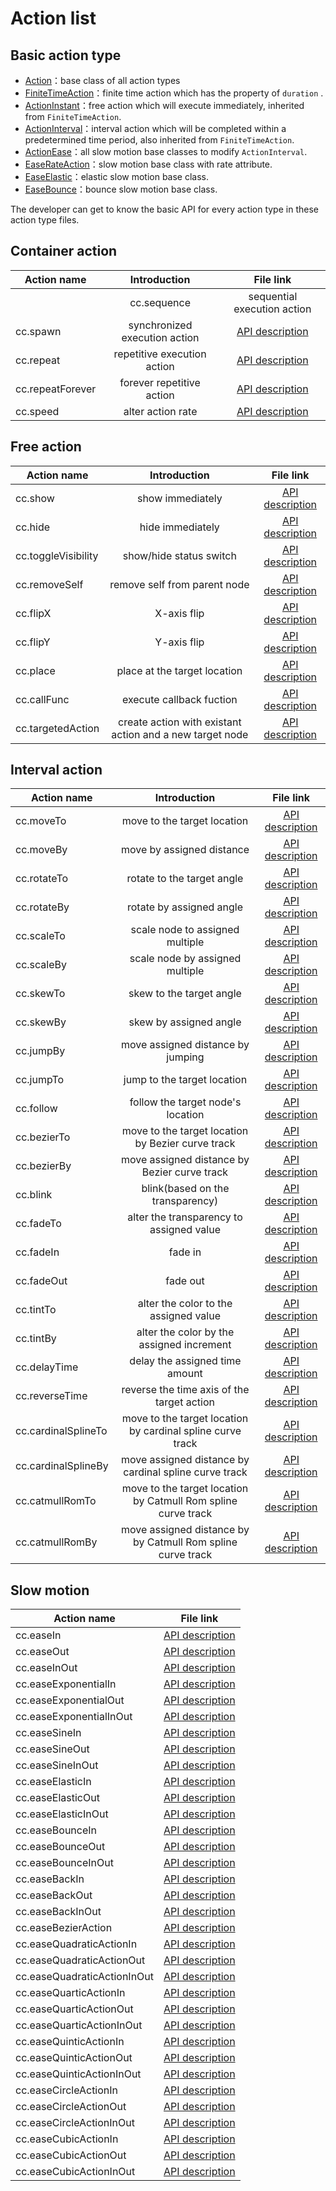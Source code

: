 # Action list

## Basic action type

- [Action](../../../api/en/classes/Action.html)：base class of all action types
- [FiniteTimeAction](../../../api/en/classes/FiniteTimeAction.html)：finite time action which has the property of `duration` .
- [ActionInstant](../../../api/en/classes/ActionInstant.html)：free action which will execute immediately, inherited from `FiniteTimeAction`.
- [ActionInterval](../../../api/en/classes/ActionInterval.html)：interval action which will be completed within a predetermined time period, also inherited from `FiniteTimeAction`.
- [ActionEase](../../../api/en/classes/ActionEase.html)：all slow motion base classes to modify `ActionInterval`.
- [EaseRateAction](../../../api/en/classes/EaseRateAction.html)：slow motion base class with rate attribute.
- [EaseElastic](../../../api/en/classes/EaseElastic.html)：elastic slow motion base class.
- [EaseBounce](../../../api/en/classes/EaseBounce.html)：bounce slow motion base class.

The developer can get to know the basic API for every action type in these action type files.

## Container action

| Action name | Introduction | File link |
|---------|:---:|:-------:|
    | cc.sequence | sequential execution action | [API description](../../../api/en/modules/cc.html#sequence) |
| cc.spawn | synchronized execution action  | [API description](../../../api/en/modules/cc.html#spawn) |
| cc.repeat | repetitive execution action | [API description](../../../api/en/modules/cc.html#repeat) |
| cc.repeatForever | forever repetitive action | [API description](../../../api/en/modules/cc.html#repeatForever) |
| cc.speed | alter action rate | [API description](../../../api/en/modules/cc.html#speed) |

## Free action

| Action name | Introduction | File link |
|---------|:---:|:-------:|
| cc.show | show immediately | [API description](../../../api/en/modules/cc.html#show) |
| cc.hide | hide immediately | [API description](../../../api/en/modules/cc.html#hide) |
| cc.toggleVisibility | show/hide status switch | [API description](../../../api/en/modules/cc.html#toggleVisibility) |
| cc.removeSelf | remove self from parent node | [API description](../../../api/en/modules/cc.html#removeSelf) |
| cc.flipX | X-axis flip | [API description](../../../api/en/modules/cc.html#flipX) |
| cc.flipY | Y-axis flip | [API description](../../../api/en/modules/cc.html#flipY) |
| cc.place | place at the target location | [API description](../../../api/en/modules/cc.html#place) |
| cc.callFunc | execute callback fuction | [API description](../../../api/en/modules/cc.html#callFunc) |
| cc.targetedAction | create action with existant action and a new target node | [API description](../../../api/en/modules/cc.html#targetedAction) |

## Interval action

| Action name | Introduction | File link |
|---------|:---:|:-------:|
| cc.moveTo | move to the target location | [API description](../../../api/en/modules/cc.html#moveTo) |
| cc.moveBy | move by assigned distance | [API description](../../../api/en/modules/cc.html#moveBy) |
| cc.rotateTo | rotate to the target angle | [API description](../../../api/en/modules/cc.html#rotateTo) |
| cc.rotateBy | rotate by assigned angle | [API description](../../../api/en/modules/cc.html#rotateBy) |
| cc.scaleTo | scale node to assigned multiple | [API description](../../../api/en/modules/cc.html#scaleTo) |
| cc.scaleBy | scale node by assigned multiple | [API description](../../../api/en/modules/cc.html#scaleBy) |
| cc.skewTo | skew to the target angle | [API description](../../../api/en/modules/cc.html#skewTo) |
| cc.skewBy | skew by assigned angle | [API description](../../../api/en/modules/cc.html#skewBy) |
| cc.jumpBy | move assigned distance by jumping | [API description](../../../api/en/modules/cc.html#jumpBy) |
| cc.jumpTo | jump to the target location | [API description](../../../api/en/modules/cc.html#jumpTo) |
| cc.follow | follow the target node's location | [API description](../../../api/en/modules/cc.html#follow) |
| cc.bezierTo | move to the target location by Bezier curve track | [API description](../../../api/en/modules/cc.html#bezierTo) |
| cc.bezierBy | move assigned distance by Bezier curve track | [API description](../../../api/en/modules/cc.html#bezierBy) |
| cc.blink | blink(based on the transparency) | [API description](../../../api/en/modules/cc.html#blink) |
| cc.fadeTo | alter the transparency to assigned value | [API description](../../../api/en/modules/cc.html#fadeTo) |
| cc.fadeIn | fade in | [API description](../../../api/en/modules/cc.html#fadeIn) |
| cc.fadeOut | fade out | [API description](../../../api/en/modules/cc.html#fadeOut) |
| cc.tintTo | alter the color to the assigned value | [API description](../../../api/en/modules/cc.html#tintTo) |
| cc.tintBy | alter the color by the assigned increment | [API description](../../../api/en/modules/cc.html#tintBy) |
| cc.delayTime | delay the assigned time amount | [API description](../../../api/en/modules/cc.html#delayTime) |
| cc.reverseTime | reverse the time axis of the target action | [API description](../../../api/en/modules/cc.html#reverseTime) |
| cc.cardinalSplineTo | move to the target location by cardinal spline curve track | [API description](../../../api/en/modules/cc.html#cardinalSplineTo) |
| cc.cardinalSplineBy | move assigned distance by cardinal spline curve track | [API description](../../../api/en/modules/cc.html#cardinalSplineBy) |
| cc.catmullRomTo | move to the target location by Catmull Rom spline curve track | [API description](../../../api/en/modules/cc.html#catmullRomTo) |
| cc.catmullRomBy | move assigned distance by by Catmull Rom spline curve track | [API description](../../../api/en/modules/cc.html#catmullRomBy) |

## Slow motion

| Action name | File link |
|---------|:-------:|
| cc.easeIn | [API description](../../../api/en/modules/cc.html#easeIn) |
| cc.easeOut | [API description](../../../api/en/modules/cc.html#easeOut) |
| cc.easeInOut | [API description](../../../api/en/modules/cc.html#easeInOut) |
| cc.easeExponentialIn | [API description](../../../api/en/modules/cc.html#easeExponentialIn) |
| cc.easeExponentialOut | [API description](../../../api/en/modules/cc.html#easeExponentialOut) |
| cc.easeExponentialInOut | [API description](../../../api/en/modules/cc.html#easeExponentialInOut) |
| cc.easeSineIn | [API description](../../../api/en/modules/cc.html#easeSineIn) |
| cc.easeSineOut | [API description](../../../api/en/modules/cc.html#easeSineOut) |
| cc.easeSineInOut | [API description](../../../api/en/modules/cc.html#easeSineInOut) |
| cc.easeElasticIn | [API description](../../../api/en/modules/cc.html#easeElasticIn) |
| cc.easeElasticOut | [API description](../../../api/en/modules/cc.html#easeElasticOut) |
| cc.easeElasticInOut | [API description](../../../api/en/modules/cc.html#easeElasticInOut) |
| cc.easeBounceIn | [API description](../../../api/en/modules/cc.html#easeBounceIn) |
| cc.easeBounceOut | [API description](../../../api/en/modules/cc.html#easeBounceOut) |
| cc.easeBounceInOut | [API description](../../../api/en/modules/cc.html#easeBounceInOut) |
| cc.easeBackIn | [API description](../../../api/en/modules/cc.html#easeBackIn) |
| cc.easeBackOut | [API description](../../../api/en/modules/cc.html#easeBackOut) |
| cc.easeBackInOut | [API description](../../../api/en/modules/cc.html#easeBackInOut) |
| cc.easeBezierAction | [API description](../../../api/en/modules/cc.html#easeBezierAction) |
| cc.easeQuadraticActionIn | [API description](../../../api/en/modules/cc.html#easeQuadraticActionIn) |
| cc.easeQuadraticActionOut | [API description](../../../api/en/modules/cc.html#easeQuadraticActionOut) |
| cc.easeQuadraticActionInOut | [API description](../../../api/en/modules/cc.html#easeQuadraticActionInOut) |
| cc.easeQuarticActionIn | [API description](../../../api/en/modules/cc.html#easeQuarticActionIn) |
| cc.easeQuarticActionOut | [API description](../../../api/en/modules/cc.html#easeQuarticActionOut) |
| cc.easeQuarticActionInOut | [API description](../../../api/en/modules/cc.html#easeQuarticActionInOut) |
| cc.easeQuinticActionIn | [API description](../../../api/en/modules/cc.html#easeQuinticActionIn) |
| cc.easeQuinticActionOut | [API description](../../../api/en/modules/cc.html#easeQuinticActionOut) |
| cc.easeQuinticActionInOut | [API description](../../../api/en/modules/cc.html#easeQuinticActionInOut) |
| cc.easeCircleActionIn | [API description](../../../api/en/modules/cc.html#easeCircleActionIn) |
| cc.easeCircleActionOut | [API description](../../../api/en/modules/cc.html#easeCircleActionOut) |
| cc.easeCircleActionInOut | [API description](../../../api/en/modules/cc.html#easeCircleActionInOut) |
| cc.easeCubicActionIn | [API description](../../../api/en/modules/cc.html#easeCubicActionIn) |
| cc.easeCubicActionOut | [API description](../../../api/en/modules/cc.html#easeCubicActionOut) |
| cc.easeCubicActionInOut | [API description](../../../api/en/modules/cc.html#easeCubicActionInOut) |
